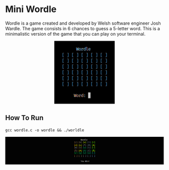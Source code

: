 
# Mini Wordle

Wordle is a game created and developed by Welsh software engineer Josh Wardle.
The game consists in 6 chances to guess a 5-letter word. 
This is a minimalistic version of the game that you can play on your terminal.

<div align="center">
    <img width="tamanho da imagem" title="titulo da imagem" width="200" height="200" src="./src/img/game-demo.gif"/>
</div>

## How To Run
```
gcc wordle.c -o wordle && ./worldle 
```
<div align="center">
    <img width="tamanho da imagem" title="titulo da imagem" src="./src/img/demo.png"/>
<div>



